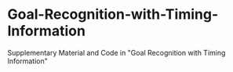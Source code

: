 # Goal-Recognition-with-Timing-Information
Supplementary Material and Code in "Goal Recognition with Timing Information"
